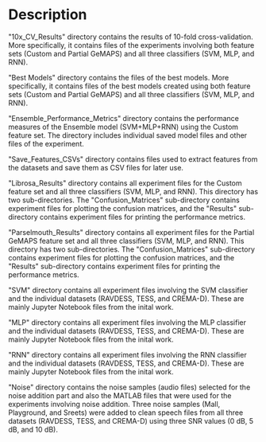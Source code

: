 # Description

"10x_CV_Results" directory contains the results of 10-fold cross-validation. More specifically, it contains files of the experiments involving both feature sets (Custom and Partial GeMAPS) and all three classifiers (SVM, MLP, and RNN).

"Best Models" directory contains the files of the best models. More specifically, it contains files of the best models created using both feature sets (Custom and Partial GeMAPS) and all three classifiers (SVM, MLP, and RNN).

"Ensemble_Performance_Metrics" directory contains the performance measures of the Ensemble model (SVM+MLP+RNN) using the Custom feature set. The directory includes individual saved model files and other files of the experiment.

"Save_Features_CSVs" directory contains files used to extract features from the datasets and save them as CSV files for later use.

"Librosa_Results" directory contains all experiment files for the Custom feature set and all three classifiers (SVM, MLP, and RNN). This directory has two sub-directories. The "Confusion_Matrices" sub-directory contains experiment files for plotting the confusion matrices, and the "Results" sub-directory contains experiment files for printing the performance metrics.

"Parselmouth_Results" directory contains all experiment files for the Partial GeMAPS feature set and all three classifiers (SVM, MLP, and RNN). This directory has two sub-directories. The "Confusion_Matrices" sub-directory contains experiment files for plotting the confusion matrices, and the "Results" sub-directory contains experiment files for printing the performance metrics.

"SVM" directory contains all experiment files involving the SVM classifier and the individual datasets (RAVDESS, TESS, and CREMA-D). These are mainly Jupyter Notebook files from the inital work.

"MLP" directory contains all experiment files involving the MLP classifier and the individual datasets (RAVDESS, TESS, and CREMA-D). These are mainly Jupyter Notebook files from the inital work.

"RNN" directory contains all experiment files involving the RNN classifier and the individual datasets (RAVDESS, TESS, and CREMA-D). These are mainly Jupyter Notebook files from the inital work.

"Noise" directory contains the noise samples (audio files) selected for the noise addition part and also the MATLAB files that were used for the experiments involving noise addition. Three noise samples (Mall, Playground, and Sreets) were added to clean speech files from all three datasets (RAVDESS, TESS, and CREMA-D) using three SNR values (0 dB, 5 dB, and 10 dB).






